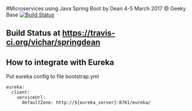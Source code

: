 #Microservices using Java Spring Boot
by Dean 4-5 March 2017 @ Geeky Base
[![Build Status](https://travis-ci.org/vichar/springdean.svg?branch=master)](https://travis-ci.org/vichar/springdean)

## Build Status at https://travis-ci.org/vichar/springdean

## How to integrate with Eureka
Put eureka config to file bootstrap.yml
```
eureka:
  client:
    serviceUrl:
      defaultZone: http://${eureka_server}:8761/eureka/
```      
